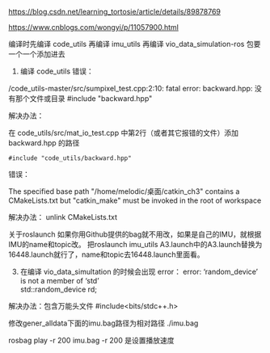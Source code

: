https://blog.csdn.net/learning_tortosie/article/details/89878769

https://www.cnblogs.com/wongyi/p/11057900.html

编译时先编译 code_utils 再编译 imu_utils 再编译 vio_data_simulation-ros 包要一个一个添加进去

1. 编译 code_utils
错误：

/code_utils-master/src/sumpixel_test.cpp:2:10: fatal error: backward.hpp: 没有那个文件或目录
 #include "backward.hpp"
 
解决办法：

在 code_utils/src/mat_io_test.cpp 中第2行（或者其它报错的文件）添加 backward.hpp 的路径

	#include "code_utils/backward.hpp"

错误：

The specified base path "/home/melodic/桌面/catkin_ch3" contains a CMakeLists.txt but "catkin_make" must be invoked in the root of workspace

解决办法：
unlink CMakeLists.txt

关于roslaunch
如果你用Github提供的bag就不用改，如果是自己的IMU，就根据IMU的name和topic改。
把roslaunch imu_utils A3.launch中的A3.launch替换为16448.launch就行了，name和topic去16448.launch里面看。

3. 在编译 vio_data_simultation 的时候会出现 error：
	error: ‘random_device’ is not a member of ‘std’    
	std::random_device rd;

解决办法：包含万能头文件 #include<bits/stdc++.h>

修改gener_alldata下面的imu.bag路径为相对路径 ./imu.bag

rosbag play -r 200 imu.bag
-r 200 是设置播放速度
